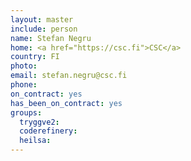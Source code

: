 ```yaml
---
layout: master
include: person
name: Stefan Negru
home: <a href="https://csc.fi">CSC</a>
country: FI
photo:
email: stefan.negru@csc.fi
phone:
on_contract: yes
has_been_on_contract: yes
groups:
  tryggve2:
  coderefinery:
  heilsa:
---
```

